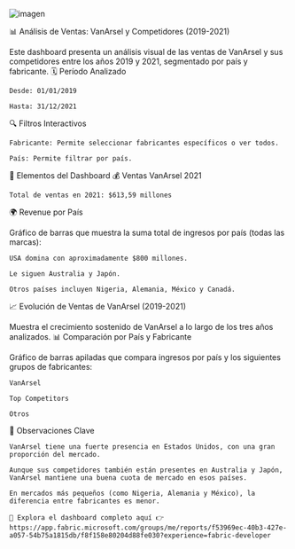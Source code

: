 ![imagen](https://github.com/user-attachments/assets/ae24970e-8c82-4c2f-af57-5184fb7481c3)

📊 Análisis de Ventas: VanArsel y Competidores (2019-2021)

Este dashboard presenta un análisis visual de las ventas de VanArsel y sus competidores entre los años 2019 y 2021, segmentado por país y fabricante.
🗓 Período Analizado

    Desde: 01/01/2019

    Hasta: 31/12/2021

🔍 Filtros Interactivos

    Fabricante: Permite seleccionar fabricantes específicos o ver todos.

    País: Permite filtrar por país.

📌 Elementos del Dashboard
💰 Ventas VanArsel 2021

    Total de ventas en 2021: $613,59 millones

🌍 Revenue por País

Gráfico de barras que muestra la suma total de ingresos por país (todas las marcas):

    USA domina con aproximadamente $800 millones.

    Le siguen Australia y Japón.

    Otros países incluyen Nigeria, Alemania, México y Canadá.

📈 Evolución de Ventas de VanArsel (2019-2021)

Muestra el crecimiento sostenido de VanArsel a lo largo de los tres años analizados.
📊 Comparación por País y Fabricante

Gráfico de barras apiladas que compara ingresos por país y los siguientes grupos de fabricantes:

    VanArsel

    Top Competitors

    Otros

🧩 Observaciones Clave

    VanArsel tiene una fuerte presencia en Estados Unidos, con una gran proporción del mercado.

    Aunque sus competidores también están presentes en Australia y Japón, VanArsel mantiene una buena cuota de mercado en esos países.

    En mercados más pequeños (como Nigeria, Alemania y México), la diferencia entre fabricantes es menor.

    🔗 Explora el dashboard completo aquí 👉 https://app.fabric.microsoft.com/groups/me/reports/f53969ec-40b3-427e-a057-54b75a1815db/f8f158e80204d88fe030?experience=fabric-developer
